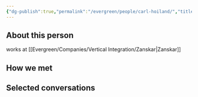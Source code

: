 ```yaml
---
{"dg-publish":true,"permalink":"/evergreen/people/carl-hoiland/","title":"CEO","tags":["people"]}
---
```


## About this person
works at [[Evergreen/Companies/Vertical Integration/Zanskar\|Zanskar]]

## How we met


## Selected conversations
